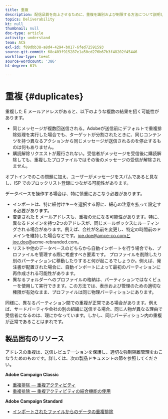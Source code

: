 ```yaml
---
title: 重複
description: 配信品質を向上させるために、重複を識別および制限する方法について説明します。
topics: Deliverability
kt: null
thumbnail: null
doc-type: article
activity: understand
team: ACS
exl-id: f89dbb38-a8d4-4294-b017-6fed72591593
source-git-commit: 68c403f915287e1a50cd276b67b3f48202f45446
workflow-type: tm+mt
source-wordcount: '386'
ht-degree: 61%

---
```


# 重複 {#duplicates}

重複した E メールアドレスがあると、以下のような複数の結果を招く可能性があります。

* 同じメッセージが複数回送信される。Adobeが送信前にデフォルトで重複排除処理を実行した場合でも、ターゲットが分割されたときに、同じコンテンツを持つ異なるアクションから同じメッセージが送信されるのを停止するものは何もありません。
* 購読解除リクエストが履行されない。受信者がメッセージを受信後に購読解除しても、重複したプロファイルではその後のメッセージの受信が解除されません。

オプトインでのこの問題に加え、ユーザーがメッセージをスパムであると見なし、ISP でのブロックリスト登録につながる可能性があります。

データベースを操作する場合は、特に慎重におこなう必要があります。

* インポートは、特に紐付けキーを選択する際に、細心の注意を払って設定する必要があります。
* 変更された E メールアドレスも、重複の元になる可能性があります。特に、異なるドメインを持つ2つのアドレスが、同じメールボックスにルーティングされる場合があります。例えば、会社が名前を変更し、特定の時間前のドメインを維持した場合などです。joe.doe@amce-co.comとjoe.doe@acme-rebranded.com。
* リストや他のデータベースのどちらから自動インポートを行う場合でも、プロファイルを管理する際に考慮すべき要素です。 プロファイルを削除したり別のパーティションに移動したりすると何が起こるでしょうか。例えば、発注書が配置された場合に、自動インポートによって最初のパーティションに再作成される可能性があります。
* 異なるフォルダーへのプロファイルの格納は、パーティションではなくビューを使用して実行できます。この方法では、表示および管理のための適切な権限が有効なまま、プロファイルは同じ物理パーティションにあります。

同様に、異なるパーティション間での重複が正常である場合があります。例えば、サードパーティや会社の別の組織に送信する場合、同じ人物が異なる理由で受信者になるのは、理にかなっています。しかし、同じパーディション内の重複が正常であることはまれです。

## 製品固有のリソース

アドレスの重複は、送信レピュテーションを保護し、適切な強制隔離管理をおこなうためのものです。詳しくは、次の製品ドキュメントの節を参照してください。

**Adobe Campaign Classic**

* [重複排除 — 重複アクティビティ](https://experienceleague.adobe.com/docs/campaign-classic/using/automating-with-workflows/targeting-activities/deduplication.html)
* [重複排除 — 重複アクティビティの結合機能の使用](https://experienceleague.adobe.com/docs/campaign-classic/using/automating-with-workflows/use-cases/data-management/deduplication-merge.html?lang=ja)

**Adobe Campaign Standard**

* [インポートされたファイルからのデータの重複排除](https://experienceleague.adobe.com/docs/campaign-standard/using/managing-processes-and-data/workflow-use-case/data-management/deduplicating-data-imported-file.html)
